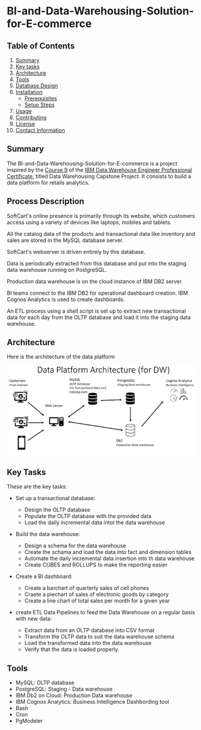 # BI-and-Data-Warehousing-Solution-for-E-commerce
## Table of Contents
1. [Summary](#summary)
2. [Key tasks](key-tasks)
3. [Architecture](#architecture)
4. [Tools](#tools)
5. [Database Design](#database-design)
6. [Installation](#installation)
   - [Prerequisites](#prerequisites)
   - [Setup Steps](#setup-steps)
7. [Usage](#usage)
8. [Contributing](#contributing)
9. [License](#license)
10. [Contact Information](#contact-information)

## Summary
The BI-and-Data-Warehousing-Solution-for-E-commerce 
is a project inspired by the [Course 9](https://github.com/Starias22/IBM-Data-Warehouse-Engineer-Professional-Certificate/blob/main/Course9/notes.md) of
the [IBM Data Warehouse Engineer Professional Certificate](https://github.com/Starias22/IBM-Data-Warehouse-Engineer-Professional-Certificate/), titled Data Warehousing Capstone Project. It consists to build a data platform for retails analytics.


## Process Description
SoftCart's online presence is primarily through its website, which customers access using a variety of devices like laptops, mobiles and tablets.

All the catalog data of the products and transactional data like inventory and sales are stored in the MySQL database server.

SoftCart's webserver is driven entirely by this database.

Data is periodically extracted from this database and put into the staging data warehouse running on PostgreSQL.

Production data warehouse is on the cloud instance of IBM DB2 server.

BI teams connect to the IBM DB2 for operational dashboard creation. IBM Cognos Analytics is used to create dashboards.

An ETL process using a shell script is set up to extract new transactional data for each day from the OLTP database and load it into the staging data warehouse.

## Architecture

Here is the architecture of the data platform

![alt text](./resources/architecure.png)

## Key Tasks

These are the key tasks:
   - Set up a transactional database:
      - Design the OLTP database
      - Populate the OLTP database with the provided data
      - Load the daily incremental data intot the data warehouse
   - Build the data warehouse:
      - Design a schema for the data warehouse
      - Create the schama and load the data into fact and dimension tables
      - Automate the daily incremental data insertion into th data warehouse
      - Create CUBES and ROLLUPS to make the reporting easier

   - Create a BI dashboard:
      - Create a barchart of quarterly sales of cell phones 
      - Craete a piechart of sales of electronic goods by category
      - Create a line chart of total sales per month for a given year
   - create ETL Data Pipelines to feed the Data Warehouse on a regular basis with new data:
      - Extract data from an OLTP database into CSV format
      - Transform the OLTP data to suit the data warehouse schema
      - Load the transformed data into the data warehouse
      - Verify that the data is loaded properly.

## Tools
- MySQL: OLTP database
- PostgreSQL: Staging - Data warehouse
- IBM Db2 on Cloud: Production Data warehouse
- IBM Cognos Analytics: Business Intelligence Dashbording tool
- Bash
- Cron
- PgModeler
